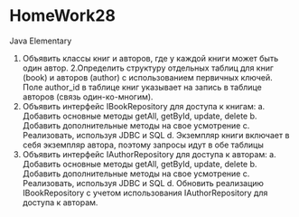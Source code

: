 # HomeWork28
Java Elementary
1. Объявить классы книг и авторов, где у каждой книги может быть один автор.
2.Определить структуру отдельных таблиц для книг (book) и авторов (author) с использованием первичных ключей. Поле author_id в таблице книг указывает на запись в таблице авторов (связь один-ко-многим).
3. Объявить интерфейс IBookRepository для доступа к книгам:
a. Добавить основные методы getAll, getById, update, delete
b. Добавить дополнительные методы на свое усмотрение
c. Реализовать, используя JDBC и SQL
d. Экземпляр книги включает в себя экземпляр автора, поэтому запросы идут в обе таблицы
 4. Объявить интерфейс IAuthorRepository для доступа к авторам:
a. Добавить основные методы getAll, getById, update, delete
b. Добавить дополнительные методы на свое усмотрение
c. Реализовать, используя JDBC и SQL
d. Обновить реализацию IBookRepository с учетом использования IAuthorRepository для доступа к авторам.
